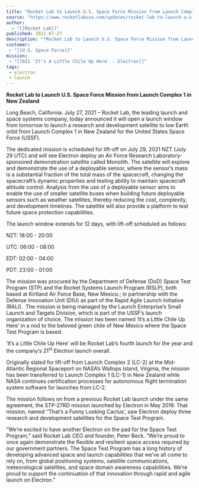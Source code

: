 ```yaml
---
title: "Rocket Lab to Launch U.S. Space Force Mission from Launch Complex 1 in New Zealand "
source: "https://www.rocketlabusa.com/updates/rocket-lab-to-launch-u-s-space-force-mission-from-launch-complex-1-in-new-zealand/"
author:
  - "[[Rocket Lab]]"
published: 2021-07-27
description: "*Rocket Lab to Launch U.S. Space Force Mission from Launch Complex 1 in New Zealand*"
customer:
 - "[[U.S. Space Force]]"
mission:
 - "[[021 'It's A Little Chile Up Here' - Electron]]"
tags:
 - electron
 - launch
---
```

**Rocket Lab to Launch U.S. Space Force Mission from Launch Complex 1 in New Zealand**

Long Beach, California. July 27, 2021 – Rocket Lab, the leading launch and space systems company, today announced it will open a launch window from tomorrow to launch a research and development satellite to low Earth orbit from Launch Complex 1 in New Zealand for the United States Space Force (USSF).

The dedicated mission is scheduled for lift-off on July 29, 2021 NZT (July 29 UTC) and will see Electron deploy an Air Force Research Laboratory-sponsored demonstration satellite called Monolith. The satellite will explore and demonstrate the use of a deployable sensor, where the sensor’s mass is a substantial fraction of the total mass of the spacecraft, changing the spacecraft’s dynamic properties and testing ability to maintain spacecraft attitude control. Analysis from the use of a deployable sensor aims to enable the use of smaller satellite buses when building future deployable sensors such as weather satellites, thereby reducing the cost, complexity, and development timelines. The satellite will also provide a platform to test future space protection capabilities.

The launch window extends for 12 days, with lift-off scheduled as follows:

NZT: 18:00 - 20:00

UTC: 06:00 - 08:00

EDT: 02:00 - 04:00

PDT: 23:00 - 01:00 

The mission was procured by the Department of Defense (DoD) Space Test Program (STP) and the Rocket Systems Launch Program (RSLP), both based at Kirtland Air Force Base, New Mexico.; in partnership with the Defense Innovation Unit (DIU) as part of the Rapid Agile Launch Initiative (RALI).  The mission is being managed by the Launch Enterprise’s Small Launch and Targets Division, which is part of the USSF’s launch organization of choice. The mission has been named ‘It’s a Little Chile Up Here’ in a nod to the beloved green chile of New Mexico where the Space Test Program is based.

‘It’s a Little Chile Up Here’ will be Rocket Lab’s fourth launch for the year and the company’s 21<sup>st</sup> Electron launch overall.

Originally slated for lift-off from Launch Complex 2 (LC-2) at the Mid-Atlantic Regional Spaceport on NASA’s Wallops Island, Virginia, the mission has been transferred to Launch Complex 1 (LC-1) in New Zealand while NASA continues certification processes for autonomous flight termination system software for launches from LC-2.

The mission follows on from a previous Rocket Lab launch under the same agreement, the STP-27RD mission launched by Electron in May 2019. That mission, named ‘’That’s a Funny Looking Cactus’, saw Electron deploy three research and development satellites for the Space Test Program.

“We’re excited to have another Electron on the pad for the Space Test Program,” said Rocket Lab CEO and founder, Peter Beck. “We’re proud to once again demonstrate the flexible and resilient space access required by our government partners. The Space Test Program has a long history of developing advanced space and launch capabilities that we’ve all come to rely on, from global positioning systems, satellite communications, meteorological satellites, and space domain awareness capabilities. We’re proud to support the continuation of that innovation through rapid and agile launch on Electron.”